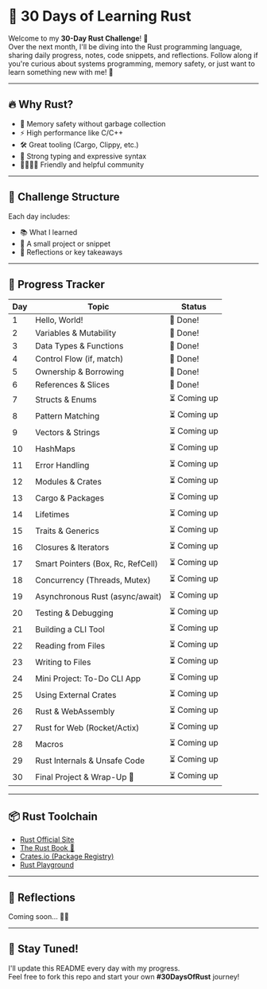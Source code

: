 # 🦀 30 Days of Learning Rust
	
Welcome to my **30-Day Rust Challenge**! 🚀  
Over the next month, I'll be diving into the Rust programming language, sharing daily progress, notes, code snippets, and reflections. Follow along if you're curious about systems programming, memory safety, or just want to learn something new with me! 🙌

---

## 🔥 Why Rust?

- 💾 Memory safety without garbage collection  
- ⚡ High performance like C/C++  
- 🛠️ Great tooling (Cargo, Clippy, etc.)  
- 🧠 Strong typing and expressive syntax  
- 👨‍👩‍👧‍👦 Friendly and helpful community  

---

## 📅 Challenge Structure

Each day includes:
- 📚 What I learned  
- 🧪 A small project or snippet  
- 📝 Reflections or key takeaways  

---

## 🚧 Progress Tracker

| Day | Topic                            | Status        |
|-----|----------------------------------|---------------|
| 1   | Hello, World!                    | 🦀 Done!      |
| 2   | Variables & Mutability           | 🦀 Done!      |
| 3   | Data Types & Functions           | 🦀 Done!      |
| 4   | Control Flow (if, match)         | 🦀 Done!      |
| 5   | Ownership & Borrowing            | 🦀 Done!      |
| 6   | References & Slices              | 🦀 Done!      |
| 7   | Structs & Enums                  | ⏳ Coming up  |
| 8   | Pattern Matching                 | ⏳ Coming up  |
| 9   | Vectors & Strings                | ⏳ Coming up  |
| 10  | HashMaps                         | ⏳ Coming up  |
| 11  | Error Handling                   | ⏳ Coming up  |
| 12  | Modules & Crates                 | ⏳ Coming up  |
| 13  | Cargo & Packages                 | ⏳ Coming up  |
| 14  | Lifetimes                        | ⏳ Coming up  |
| 15  | Traits & Generics                | ⏳ Coming up  |
| 16  | Closures & Iterators             | ⏳ Coming up  |
| 17  | Smart Pointers (Box, Rc, RefCell)| ⏳ Coming up  |
| 18  | Concurrency (Threads, Mutex)     | ⏳ Coming up  |
| 19  | Asynchronous Rust (async/await)  | ⏳ Coming up  |
| 20  | Testing & Debugging              | ⏳ Coming up  |
| 21  | Building a CLI Tool              | ⏳ Coming up  |
| 22  | Reading from Files               | ⏳ Coming up  |
| 23  | Writing to Files                 | ⏳ Coming up  |
| 24  | Mini Project: To-Do CLI App      | ⏳ Coming up  |
| 25  | Using External Crates            | ⏳ Coming up  |
| 26  | Rust & WebAssembly               | ⏳ Coming up  |
| 27  | Rust for Web (Rocket/Actix)      | ⏳ Coming up  |
| 28  | Macros                           | ⏳ Coming up  |
| 29  | Rust Internals & Unsafe Code     | ⏳ Coming up  |
| 30  | Final Project & Wrap-Up 🎉       | ⏳ Coming up  |

---

## 📦 Rust Toolchain

- [Rust Official Site](https://www.rust-lang.org)
- [The Rust Book 📖](https://doc.rust-lang.org/book/)
- [Crates.io (Package Registry)](https://crates.io/)
- [Rust Playground](https://play.rust-lang.org/)

---

## 🧠 Reflections

Coming soon… 📘✨

---

## 🦀 Stay Tuned!

I'll update this README every day with my progress.  
Feel free to fork this repo and start your own **#30DaysOfRust** journey!
